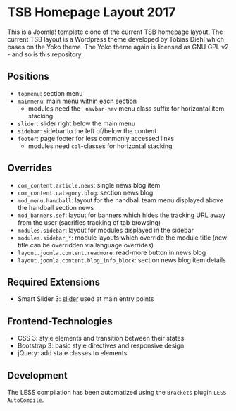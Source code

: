 # TSB Homepage Layout 2017
This is a Joomla! template clone of the current TSB homepage layout.
The current TSB layout is a Wordpress theme developed by Tobias Diehl which bases on the Yoko theme.
The Yoko theme again is licensed as GNU GPL v2 - and so is this repository.

## Positions
* `topmenu`: section menu
* `mainmenu`: main menu within each section
  * modules need the ` navbar-nav` menu class suffix for horizontal item stacking
* `slider`: slider right below the main menu
* `sidebar`: sidebar to the left of/below the content
* `footer`: page footer for less commonly accessed links
  * modules need `col`-classes for horizontal stacking

## Overrides
* `com_content.article.news`: single news blog item
* `com_content.category.blog`: section news blog
* `mod_menu.handball`: layout for the handball team menu displayed above the handball section news
* `mod_banners.sef`: layout for banners which hides the tracking URL away from the user (sacrifies tracking of tab browsing)
* `modules.sidebar`: layout for modules displayed in the sidebar
* `modules.sidebar_*`: module layouts which override the module title (new title can be overridden via language overrides)
* `layout.joomla.content.readmore`: read-more button in news blog
* `layout.joomla.content.blog_info_block`: section news blog item details

## Required Extensions
* Smart Slider 3: [slider](https://github.com/sebschlicht/www-tsb2017/wiki/Slider) used at main entry points

## Frontend-Technologies
* CSS 3: style elements and transition between their states
* Bootstrap 3: basic style directives and responsive design
* jQuery: add state classes to elements

## Development
The LESS compilation has been automatized using the `Brackets` plugin `LESS AutoCompile`.
